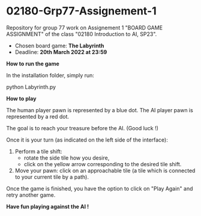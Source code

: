 # 02180-Grp77-Assignement-1

Repository for group 77 work on Assignement 1 "BOARD GAME ASSIGNMENT" of the class "02180 Introduction to AI, SP23".
  * Chosen board game: **The Labyrinth**
  * Deadline: **20th March 2022 at 23:59**
  
**How to run the game**

In the installation folder, simply run:

python Labyrinth.py

**How to play**

The human player pawn is represented by a blue dot.
The AI player pawn is represented by a red dot.

The goal is to reach your treasure before the AI. (Good luck !)

Once it is your turn (as indicated on the left side of the interface):
1. Perform a tile shift: 
	- rotate the side tile how you desire,
	- click on the yellow arrow corresponding to the desired tile shift.
2. Move your pawn: click on an approachable tile (a tile which is connected to your current tile by a path).

Once the game is finished, you have the option to click on "Play Again" and retry another game.

**Have fun playing against the AI !**
